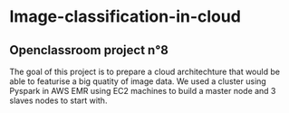 # Image-classification-in-cloud
## Openclassroom project n°8

The goal of this project is to prepare a cloud architechture that would be able to featurise a big quatity of image data.
We used a cluster using Pyspark in AWS EMR using EC2 machines to build a master node and 3 slaves nodes to start with.
